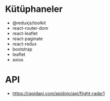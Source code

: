 # Kütüphaneler

- @reduxjs/toolkit
- react-router-dom
- react-leaflet
- react-paginate
- react-redux
- bootstrap
- leaflet
- axios

# API

- https://rapidapi.com/apidojo/api/flight-radar1
